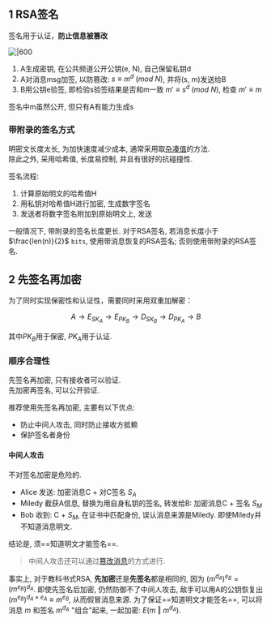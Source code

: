 
## 1 RSA签名

签名用于认证，**防止信息被篡改**

![|600](../../../../attach/Pasted%20image%2020230420140708.png)

1. A生成密钥, 在公共频道公开公钥(e, N), 自己保留私钥d
2. A对消息msg加签, 以防篡改: $s \equiv m^{d}\; (mod\ N)$, 并将(s, m)发送给B
3. B用公钥e验签, 即检验s验签结果是否和m一致 $m' \equiv s^{d}\; (mod\ N)$, 检查 $m'\equiv m$

签名中m虽然公开, 但只有A有能力生成s

### 带附录的签名方式

明密文长度太长, 为加快速度减少成本, 通常采用取[杂凑值](../../消息摘要/消息摘要.md)的方法.  
除此之外, 采用哈希值, 长度易控制, 并且有很好的抗碰撞性.

签名流程:
1. 计算原始明文的哈希值H
2. 用私钥对哈希值H进行加密, 生成数字签名
3. 发送者将数字签名附加到原始明文上, 发送

一般情况下, 带附录的签名长度更长. 对于RSA签名, 若消息长度小于 $\frac{len(n)}{2}$ `bits`, 使用带消息恢复的RSA签名; 否则使用带附录的RSA签名.

## 2 先签名再加密

为了同时实现保密性和认证性，需要同时采用双重加解密：

$$A\longrightarrow E_{SK_{A}} \longrightarrow E_{PK_{B}}\longrightarrow D_{SK_{B}}\longrightarrow D_{PK_{A}} \longrightarrow B$$

其中$PK_{B}$用于保密, $PK_{A}$用于认证.  

### 顺序合理性

先签名再加密, 只有接收者可以验证.  
先加密再签名, 可以公开验证.

推荐使用先签名再加密, 主要有以下优点:  
- 防止中间人攻击, 同时防止接收方抵赖
- 保护签名者身份

#### 中间人攻击

不对签名加密是危险的.

- Alice 发送: 加密消息C + 对C签名 $S_{A}$
- Miledy 截获A信息, 替换为用自身私钥的签名, 转发给B: 加密消息C + 签名 $S_{M}$
- Bob 收到: C + $S_M$, 在证书中匹配身份, 误认消息来源是Miledy. 即使Miledy并不知道消息明文.

结论是, 须==知道明文才能签名==.

> 中间人攻击还可以通过[篡改消息](RSA-攻击/RSA-篡改攻击.md)的方式进行.

事实上, 对于教科书式RSA, **先加密**还是**先签名**都是相同的, 因为 $(m^{d_{A}})^{e_{B}}=(m^{e_{B}})^{d_{A}}$. 即使先签名后加密, 仍然防御不了中间人攻击, 敌手可以用A的公钥恢复出 $(m^{e_{B}})^{d_{A}\times e_{A}}\equiv m^{e_{B}}$, 从而假冒消息来源. 为了保证==知道明文才能签名==, 可以将消息 $m$ 和签名 $m^{d_{A}}$ "组合"起来, 一起加密: $E(m\ \Vert\ m^{d_{A}})$.